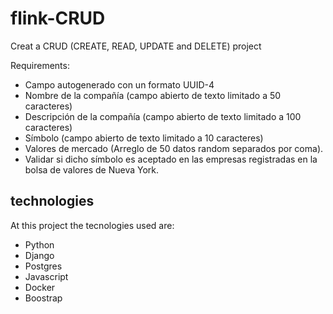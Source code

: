 # flink-CRUD
Creat a CRUD (CREATE, READ, UPDATE and DELETE) project

Requirements:

- Campo autogenerado con un formato UUID-4
- Nombre de la compañía (campo abierto de texto limitado a 50 caracteres)
- Descripción de la compañía (campo abierto de texto limitado a 100 caracteres)
- Símbolo (campo abierto de texto limitado a 10 caracteres)
- Valores de mercado (Arreglo de 50 datos random separados por coma).
- Validar si dicho símbolo es aceptado en las empresas registradas en la bolsa de valores de Nueva York.

## technologies

At this project the tecnologies used are:

- Python
- Django
- Postgres
- Javascript
- Docker
- Boostrap
